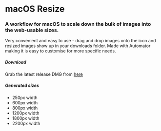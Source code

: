 # macOS Resize
### A workflow for macOS to scale down the bulk of images into the web-usable sizes.
Very convenient and easy to use - drag and drop images onto the icon and resized images show up in your downloads folder. Made with Automator making it is easy to customise for more specific needs.

##### Download
Grab the latest release DMG from [here](https://github.com/botmad/macOS-Resize/releases/latest)

##### Generated sizes
- 250px width
- 600px width
- 800px width
- 1200px width
- 1800px width
- 2200px width